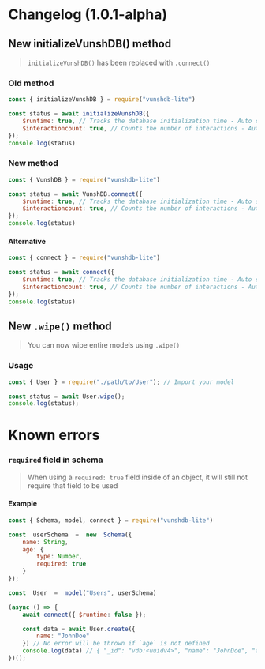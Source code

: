 # Changelog (1.0.1-alpha)

## New initializeVunshDB() method
> `initializeVunshDB()` has been replaced with `.connect()`

### Old method
```js
const { initializeVunshDB } = require("vunshdb-lite")

const status = await initializeVunshDB({
    $runtime: true, // Tracks the database initialization time - Auto sets as true
    $interactioncount: true, // Counts the number of interactions - Auto sets as true
});
console.log(status)
```

### New method
```js
const { VunshDB } = require("vunshdb-lite")

const status = await VunshDB.connect({
    $runtime: true, // Tracks the database initialization time - Auto sets as true
    $interactioncount: true, // Counts the number of interactions - Auto sets as true
});
console.log(status)
```

#### Alternative
```js
const { connect } = require("vunshdb-lite")

const status = await connect({
    $runtime: true, // Tracks the database initialization time - Auto sets as true
    $interactioncount: true, // Counts the number of interactions - Auto sets as true
});
console.log(status)
```

## New `.wipe()` method
> You can now wipe entire models using `.wipe()`
### Usage
```js
const { User } = require("./path/to/User"); // Import your model

const status = await User.wipe();
console.log(status);
```

# Known errors

### `required` field in schema
> When using a `required: true` field inside of an object, it will still not require that field to be used

#### Example
```js
const { Schema, model, connect } = require("vunshdb-lite")

const  userSchema  =  new  Schema({
    name: String,
    age: {
        type: Number,
        required: true
    }
});

const  User  =  model("Users", userSchema)

(async () => {
    await connect({ $runtime: false });

    const data = await User.create({
        name: "JohnDoe"
    }) // No error will be thrown if `age` is not defined
    console.log(data) // { "_id": "vdb:<uuidv4>", "name": "JohnDoe", "age": undefined }
})();

```